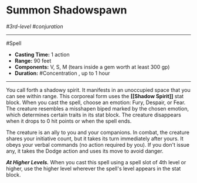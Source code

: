 # Summon Shadowspawn
*#3rd-level #conjuration*
___ 
#Spell
- **Casting Time:** 1 action
- **Range:** 90 feet
- **Components:** V, S, M (tears inside a gem worth at least 300 gp)
- **Duration:** #Concentration , up to 1 hour
---
You call forth a shadowy spirit. It manifests in an unoccupied space that you can see within range. This corporeal form uses the **[[Shadow Spirit]]** stat block. When you cast the spell, choose an emotion: Fury, Despair, or Fear. The creature resembles a misshapen biped marked by the chosen emotion, which determines certain traits in its stat block. The creature disappears when it drops to 0 hit points or when the spell ends.

The creature is an ally to you and your companions. In combat, the creature shares your initiative count, but it takes its turn immediately after yours. It obeys your verbal commands (no action required by you). If you don't issue any, it takes the Dodge action and uses its move to avoid danger.

***At Higher Levels.*** When you cast this spell using a spell slot of 4th level or higher, use the higher level wherever the spell's level appears in the stat block.